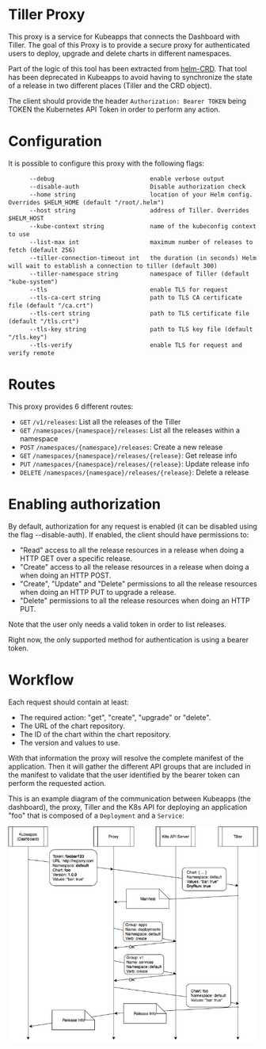 # Tiller Proxy

This proxy is a service for Kubeapps that connects the Dashboard with Tiller. The goal of this Proxy is to provide a secure proxy for authenticated users to deploy, upgrade and delete charts in different namespaces.

Part of the logic of this tool has been extracted from [helm-CRD](https://github.com/bitnami-labs/helm-crd). That tool has been deprecated in Kubeapps to avoid having to synchronize the state of a release in two different places (Tiller and the CRD object).

The client should provide the header `Authorization: Bearer TOKEN` being TOKEN the Kubernetes API Token in order to perform any action.

# Configuration

It is possible to configure this proxy with the following flags:

```
      --debug                           enable verbose output
      --disable-auth                    Disable authorization check
      --home string                     location of your Helm config. Overrides $HELM_HOME (default "/root/.helm")
      --host string                     address of Tiller. Overrides $HELM_HOST
      --kube-context string             name of the kubeconfig context to use
      --list-max int                    maximum number of releases to fetch (default 256)
      --tiller-connection-timeout int   the duration (in seconds) Helm will wait to establish a connection to tiller (default 300)
      --tiller-namespace string         namespace of Tiller (default "kube-system")
      --tls                             enable TLS for request
      --tls-ca-cert string              path to TLS CA certificate file (default "/ca.crt")
      --tls-cert string                 path to TLS certificate file (default "/tls.crt")
      --tls-key string                  path to TLS key file (default "/tls.key")
      --tls-verify                      enable TLS for request and verify remote
```

# Routes

This proxy provides 6 different routes:

 - `GET` `/v1/releases`: List all the releases of the Tiller
 - `GET` `/namespaces/{namespace}/releases`: List all the releases within a namespace
 - `POST` `/namespaces/{namespace}/releases`: Create a new release
 - `GET` `/namespaces/{namespace}/releases/{release}`: Get release info
 - `PUT` `/namespaces/{namespace}/releases/{release}`: Update release info
 - `DELETE` `/namespaces/{namespace}/releases/{release}`: Delete a release

# Enabling authorization

By default, authorization for any request is enabled (it can be disabled using the flag --disable-auth). If enabled, the client should have permissions to:

 - "Read" access to all the release resources in a release when doing a HTTP GET over a specific release.
 - "Create" access to all the release resources in a release when doing a when doing an HTTP POST.
 - "Create", "Update" and "Delete" permissions to all the release resources when doing an HTTP PUT to upgrade a release.
 - "Delete" permissions to all the release resources when doing an HTTP PUT.

Note that the user only needs a valid token in order to list releases.

Right now, the only supported method for authentication is using a bearer token.

# Workflow

Each request should contain at least:

 - The required action: "get", "create", "upgrade" or "delete".
 - The URL of the chart repository.
 - The ID of the chart within the chart repository.
 - The version and values to use.

With that information the proxy will resolve the complete manifest of the application. Then it will gather the different API groups that are included in the manifest to validate that the user identified by the bearer token can perform the requested action.

This is an example diagram of the communication between Kubeapps (the dashboard), the proxy, Tiller and the K8s API for deploying an application "foo" that is composed of a `Deployment` and a `Service`:

![diagram](diagram.png)
